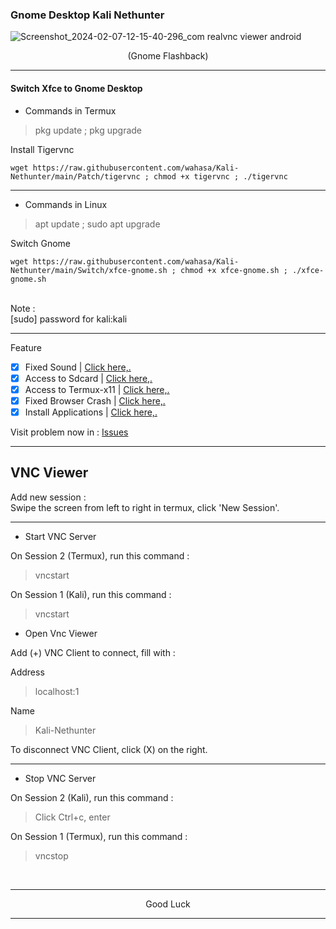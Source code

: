 ### Gnome Desktop Kali Nethunter
![Screenshot_2024-02-07-12-15-40-296_com realvnc viewer android](https://github.com/wahasa/Kali-Nethunter/assets/69626847/4baaf2ba-19d8-497c-be73-72f11574988e)
<p align="center">(Gnome Flashback)</p>

---
#### Switch Xfce to Gnome Desktop
* Commands in Termux
> pkg update ; pkg upgrade

Install Tigervnc

```
wget https://raw.githubusercontent.com/wahasa/Kali-Nethunter/main/Patch/tigervnc ; chmod +x tigervnc ; ./tigervnc
```

---
* Commands in Linux
> apt update ; sudo apt upgrade

Switch Gnome

```
wget https://raw.githubusercontent.com/wahasa/Kali-Nethunter/main/Switch/xfce-gnome.sh ; chmod +x xfce-gnome.sh ; ./xfce-gnome.sh
```

</br>
Note :</br>
[sudo] password for kali:kali

---
Feature
- [x] Fixed Sound          | [Click here,.](https://github.com/wahasa/Kali-Nethunter/tree/main/Note)
- [x] Access to Sdcard     | [Click here,.](https://github.com/wahasa/Kali-Nethunter/tree/main/Note)
- [x] Access to Termux-x11 | [Click here,.](https://github.com/wahasa/Kali-Nethunter/tree/main/Note)
- [x] Fixed Browser Crash  | [Click here,.](https://github.com/wahasa/Kali-Nethunter/tree/main/Note)
- [x] Install Applications | [Click here,.](https://github.com/wahasa/Kali-Nethunter/tree/main/Apps)

Visit problem now in : 
[Issues](https://github.com/wahasa/nethunter/issues)

---
## VNC Viewer
Add new session :</br>
Swipe the screen from left to right in termux, click 'New Session'.

---
* Start VNC Server

On Session 2 (Termux), run this command :

> vncstart

On Session 1 (Kali), run this command :

> vncstart

* Open Vnc Viewer

Add (+) VNC Client to connect, fill with :

Address

> localhost:1 

Name

> Kali-Nethunter

To disconnect VNC Client, click (X) on the right.

---
* Stop VNC Server

On Session 2 (Kali), run this command :

> Click Ctrl+c, enter

On Session 1 (Termux), run this command :

> vncstop
</br>

---
<p align="center">Good Luck</p>

---
